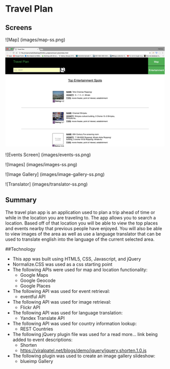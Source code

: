 # Travel Plan

## Screens
![Map] (images/map-ss.png)  

![Entertainment Screen](images/entertainment-ss.png)  

![Events Screen] (images/events-ss.png)  

![Images] (images/images-ss.png)  

![Image Gallery] (images/image-gallery-ss.png)  

![Translator] (images/translator-ss.png)  

## Summary
The travel plan app is an application used to plan a trip ahead of time or while in the location you are traveling to. The app allows you to search a location. Based off of that location you will be able to view the top places and events nearby that previous people have enjoyed. You will also be able to view images of the area as well as use a language translator that can be used to translate english into the language of the current selected area.

##Technology
* This app was built using HTML5, CSS, Javascript, and jQuery
* Normalize.CSS was used as a css starting point
* The following APIs were used for map and location functionality:
	* Google Maps
	* Google Geocode
	* Google Places 
* The following API was used for event retrieval:
	* eventful API
* The following API was used for image retrieval:
	* Flickr API
* The following API was used for language translation:
	* Yandex Translate API
* The following API was used for country information lookup:
	* REST Countries
* The following jQuery plugin file was used for a read more... link
  being added to event descriptions:
  	* Shorten
	* https://viralpatel.net/blogs/demo/jquery/jquery.shorten.1.0.js
* The following plugin was used to create an image gallery slideshow:
	* blueimp Gallery
  